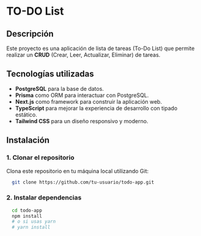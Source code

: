 # TO-DO List

## Descripción

Este proyecto es una aplicación de lista de tareas (To-Do List) que permite realizar un **CRUD** (Crear, Leer, Actualizar, Eliminar) de tareas.

## Tecnologías utilizadas

- **PostgreSQL** para la base de datos.
- **Prisma** como ORM para interactuar con PostgreSQL.
- **Next.js** como framework para construir la aplicación web.
- **TypeScript** para mejorar la experiencia de desarrollo con tipado estático.
- **Tailwind CSS** para un diseño responsivo y moderno.

## Instalación

### 1. Clonar el repositorio

Clona este repositorio en tu máquina local utilizando Git:

```bash
  git clone https://github.com/tu-usuario/todo-app.git
```

### 2. Instalar dependencias
```bash
  cd todo-app
  npm install
  # o si usas yarn
  # yarn install
```


